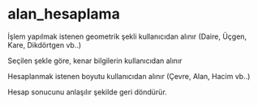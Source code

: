 # alan_hesaplama

İşlem yapılmak istenen geometrik şekli kullanıcıdan alınır (Daire, Üçgen, Kare, Dikdörtgen vb..)

Seçilen şekle göre, kenar bilgilerin kullanıcıdan alınır

Hesaplanmak istenen boyutu kullanıcıdan alınır (Çevre, Alan, Hacim vb..)

Hesap sonucunu anlaşılır şekilde geri döndürür.

